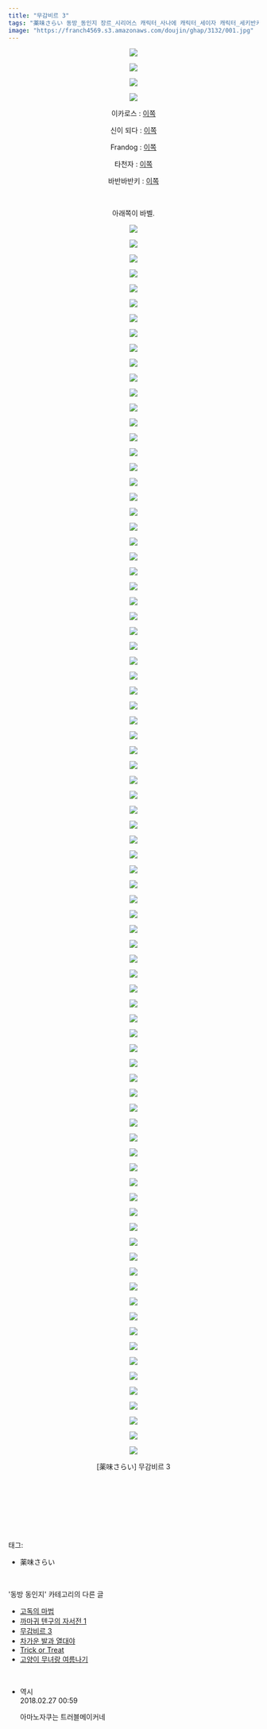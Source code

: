 ```yaml
---
title: "무감비르 3"
tags: "薬味さらい 동방_동인지 장르_시리어스 캐릭터_사나에 캐릭터_세이자 캐릭터_세키반키 캐릭터_스와코 캐릭터_오린 캐릭터_우츠호 캐릭터_카나코 캐릭터_텐시 캐릭터_플랑드르"
image: "https://franch4569.s3.amazonaws.com/doujin/ghap/3132/001.jpg"
---
```

<div class="article">
<p style="text-align: center; clear: none; float: none;"><img src="{{ site.imgserver2 }}/ghap/3132/001.jpg"/></p>
<p style="text-align: center; clear: none; float: none;"><img src="{{ site.imgserver2 }}/ghap/3132/002.jpg"/></p>
<p style="text-align: center; clear: none; float: none;"><img src="{{ site.imgserver2 }}/ghap/3132/003.jpg"/></p>
<p style="text-align: center; clear: none; float: none;"><img src="{{ site.imgserver2 }}/ghap/3132/004.jpg"/></p>
<p style="text-align: center; clear: none; float: none;">이카로스 : <a class="tx-link" href="http://ghaptouhou.tistory.com/1059" target="_blank">이쪽</a></p>
<p style="text-align: center; clear: none; float: none;">신이 되다 : <a class="tx-link" href="http://ghaptouhou.tistory.com/128" target="_blank">이쪽</a></p>
<p style="text-align: center; clear: none; float: none;">Frandog : <a class="tx-link" href="http://ghaptouhou.tistory.com/763" target="_blank">이쪽</a></p>
<p style="text-align: center; clear: none; float: none;">타천자 : <a class="tx-link" href="http://ghaptouhou.tistory.com/825" target="_blank">이쪽</a></p>
<p style="text-align: center; clear: none; float: none;">바반바반키 : <a class="tx-link" href="http://ghaptouhou.tistory.com/1300" target="_blank">이쪽</a></p>
<p style="text-align: center; clear: none; float: none;"><br/></p>
<p style="text-align: center; clear: none; float: none;">아래쪽이 바벨.</p>
<p style="text-align: center; clear: none; float: none;"><img src="{{ site.imgserver2 }}/ghap/3132/005.jpg"/></p>
<p style="text-align: center; clear: none; float: none;"><img src="{{ site.imgserver2 }}/ghap/3132/006.jpg"/></p>
<p style="text-align: center; clear: none; float: none;"><img src="{{ site.imgserver2 }}/ghap/3132/007.jpg"/></p>
<p style="text-align: center; clear: none; float: none;"><img src="{{ site.imgserver2 }}/ghap/3132/008.jpg"/></p>
<p style="text-align: center; clear: none; float: none;"><img src="{{ site.imgserver2 }}/ghap/3132/009.jpg"/></p>
<p style="text-align: center; clear: none; float: none;"><img src="{{ site.imgserver2 }}/ghap/3132/010.jpg"/></p>
<p style="text-align: center; clear: none; float: none;"><img src="{{ site.imgserver2 }}/ghap/3132/011.jpg"/></p>
<p style="text-align: center; clear: none; float: none;"><img src="{{ site.imgserver2 }}/ghap/3132/012.jpg"/></p>
<p style="text-align: center; clear: none; float: none;"><img src="{{ site.imgserver2 }}/ghap/3132/013.jpg"/></p>
<p style="text-align: center; clear: none; float: none;"><img src="{{ site.imgserver2 }}/ghap/3132/014.jpg"/></p>
<p style="text-align: center; clear: none; float: none;"><img src="{{ site.imgserver2 }}/ghap/3132/015.jpg"/></p>
<p style="text-align: center; clear: none; float: none;"><img src="{{ site.imgserver2 }}/ghap/3132/016.jpg"/></p>
<p style="text-align: center; clear: none; float: none;"><img src="{{ site.imgserver2 }}/ghap/3132/017.jpg"/></p>
<p style="text-align: center; clear: none; float: none;"><img src="{{ site.imgserver2 }}/ghap/3132/018.jpg"/></p>
<p style="text-align: center; clear: none; float: none;"><img src="{{ site.imgserver2 }}/ghap/3132/019.jpg"/></p>
<p style="text-align: center; clear: none; float: none;"><img src="{{ site.imgserver2 }}/ghap/3132/020.jpg"/></p>
<p style="text-align: center; clear: none; float: none;"><img src="{{ site.imgserver2 }}/ghap/3132/021.jpg"/></p>
<p style="text-align: center; clear: none; float: none;"><img src="{{ site.imgserver2 }}/ghap/3132/022.jpg"/></p>
<p style="text-align: center; clear: none; float: none;"><img src="{{ site.imgserver2 }}/ghap/3132/023.jpg"/></p>
<p style="text-align: center; clear: none; float: none;"><img src="{{ site.imgserver2 }}/ghap/3132/024.jpg"/></p>
<p style="text-align: center; clear: none; float: none;"><img src="{{ site.imgserver2 }}/ghap/3132/025.jpg"/></p>
<p style="text-align: center; clear: none; float: none;"><img src="{{ site.imgserver2 }}/ghap/3132/026.jpg"/></p>
<p style="text-align: center; clear: none; float: none;"><img src="{{ site.imgserver2 }}/ghap/3132/027.jpg"/></p>
<p style="text-align: center; clear: none; float: none;"><img src="{{ site.imgserver2 }}/ghap/3132/028.jpg"/></p>
<p style="text-align: center; clear: none; float: none;"><img src="{{ site.imgserver2 }}/ghap/3132/029.jpg"/></p>
<p style="text-align: center; clear: none; float: none;"><img src="{{ site.imgserver2 }}/ghap/3132/030.jpg"/></p>
<p style="text-align: center; clear: none; float: none;"><img src="{{ site.imgserver2 }}/ghap/3132/031.jpg"/></p>
<p style="text-align: center; clear: none; float: none;"><img src="{{ site.imgserver2 }}/ghap/3132/032.jpg"/></p>
<p style="text-align: center; clear: none; float: none;"><img src="{{ site.imgserver2 }}/ghap/3132/033.jpg"/></p>
<p style="text-align: center; clear: none; float: none;"><img src="{{ site.imgserver2 }}/ghap/3132/034.jpg"/></p>
<p style="text-align: center; clear: none; float: none;"><img src="{{ site.imgserver2 }}/ghap/3132/035.jpg"/></p>
<p style="text-align: center; clear: none; float: none;"><img src="{{ site.imgserver2 }}/ghap/3132/036.jpg"/></p>
<p style="text-align: center; clear: none; float: none;"><img src="{{ site.imgserver2 }}/ghap/3132/037.jpg"/></p>
<p style="text-align: center; clear: none; float: none;"><img src="{{ site.imgserver2 }}/ghap/3132/038.jpg"/></p>
<p style="text-align: center; clear: none; float: none;"><img src="{{ site.imgserver2 }}/ghap/3132/039.jpg"/></p>
<p style="text-align: center; clear: none; float: none;"><img src="{{ site.imgserver2 }}/ghap/3132/040.jpg"/></p>
<p style="text-align: center; clear: none; float: none;"><img src="{{ site.imgserver2 }}/ghap/3132/041.jpg"/></p>
<p style="text-align: center; clear: none; float: none;"><img src="{{ site.imgserver2 }}/ghap/3132/042.jpg"/></p>
<p style="text-align: center; clear: none; float: none;"><img src="{{ site.imgserver2 }}/ghap/3132/043.jpg"/></p>
<p style="text-align: center; clear: none; float: none;"><img src="{{ site.imgserver2 }}/ghap/3132/044.jpg"/></p>
<p style="text-align: center; clear: none; float: none;"><img src="{{ site.imgserver2 }}/ghap/3132/045.jpg"/></p>
<p style="text-align: center; clear: none; float: none;"><img src="{{ site.imgserver2 }}/ghap/3132/046.jpg"/></p>
<p style="text-align: center; clear: none; float: none;"><img src="{{ site.imgserver2 }}/ghap/3132/047.jpg"/></p>
<p style="text-align: center; clear: none; float: none;"><img src="{{ site.imgserver2 }}/ghap/3132/048.jpg"/></p>
<p style="text-align: center; clear: none; float: none;"><img src="{{ site.imgserver2 }}/ghap/3132/049.jpg"/></p>
<p style="text-align: center; clear: none; float: none;"><img src="{{ site.imgserver2 }}/ghap/3132/050.jpg"/></p>
<p style="text-align: center; clear: none; float: none;"><img src="{{ site.imgserver2 }}/ghap/3132/051.jpg"/></p>
<p style="text-align: center; clear: none; float: none;"><img src="{{ site.imgserver2 }}/ghap/3132/052.jpg"/></p>
<p style="text-align: center; clear: none; float: none;"><img src="{{ site.imgserver2 }}/ghap/3132/053.jpg"/></p>
<p style="text-align: center; clear: none; float: none;"><img src="{{ site.imgserver2 }}/ghap/3132/054.jpg"/></p>
<p style="text-align: center; clear: none; float: none;"><img src="{{ site.imgserver2 }}/ghap/3132/055.jpg"/></p>
<p style="text-align: center; clear: none; float: none;"><img src="{{ site.imgserver2 }}/ghap/3132/056.jpg"/></p>
<p style="text-align: center; clear: none; float: none;"><img src="{{ site.imgserver2 }}/ghap/3132/057.jpg"/></p>
<p style="text-align: center; clear: none; float: none;"><img src="{{ site.imgserver2 }}/ghap/3132/058.jpg"/></p>
<p style="text-align: center; clear: none; float: none;"><img src="{{ site.imgserver2 }}/ghap/3132/059.jpg"/></p>
<p style="text-align: center; clear: none; float: none;"><img src="{{ site.imgserver2 }}/ghap/3132/060.jpg"/></p>
<p style="text-align: center; clear: none; float: none;"><img src="{{ site.imgserver2 }}/ghap/3132/061.jpg"/></p>
<p style="text-align: center; clear: none; float: none;"><img src="{{ site.imgserver2 }}/ghap/3132/062.jpg"/></p>
<p style="text-align: center; clear: none; float: none;"><img src="{{ site.imgserver2 }}/ghap/3132/063.jpg"/></p>
<p style="text-align: center; clear: none; float: none;"><img src="{{ site.imgserver2 }}/ghap/3132/064.jpg"/></p>
<p style="text-align: center; clear: none; float: none;"><img src="{{ site.imgserver2 }}/ghap/3132/065.jpg"/></p>
<p style="text-align: center; clear: none; float: none;"><img src="{{ site.imgserver2 }}/ghap/3132/066.jpg"/></p>
<p style="text-align: center; clear: none; float: none;"><img src="{{ site.imgserver2 }}/ghap/3132/067.jpg"/></p>
<p style="text-align: center; clear: none; float: none;"><img src="{{ site.imgserver2 }}/ghap/3132/068.jpg"/></p>
<p style="text-align: center; clear: none; float: none;"><img src="{{ site.imgserver2 }}/ghap/3132/069.jpg"/></p>
<p style="text-align: center; clear: none; float: none;"><img src="{{ site.imgserver2 }}/ghap/3132/070.jpg"/></p>
<p style="text-align: center; clear: none; float: none;"><img src="{{ site.imgserver2 }}/ghap/3132/071.jpg"/></p>
<p style="text-align: center; clear: none; float: none;"><img src="{{ site.imgserver2 }}/ghap/3132/072.jpg"/></p>
<p style="text-align: center; clear: none; float: none;"><img src="{{ site.imgserver2 }}/ghap/3132/073.jpg"/></p>
<p style="text-align: center; clear: none; float: none;"><img src="{{ site.imgserver2 }}/ghap/3132/074.jpg"/></p>
<p style="text-align: center; clear: none; float: none;"><img src="{{ site.imgserver2 }}/ghap/3132/075.jpg"/></p>
<p style="text-align: center; clear: none; float: none;"><img src="{{ site.imgserver2 }}/ghap/3132/076.jpg"/></p>
<p style="text-align: center; clear: none; float: none;"><img src="{{ site.imgserver2 }}/ghap/3132/077.jpg"/></p>
<p style="text-align: center; clear: none; float: none;"><img src="{{ site.imgserver2 }}/ghap/3132/078.jpg"/></p>
<p style="text-align: center; clear: none; float: none;"><img src="{{ site.imgserver2 }}/ghap/3132/079.jpg"/></p>
<p style="text-align: center; clear: none; float: none;"><img src="{{ site.imgserver2 }}/ghap/3132/080.jpg"/></p>
<p style="text-align: center; clear: none; float: none;"><img src="{{ site.imgserver2 }}/ghap/3132/081.jpg"/></p>
<p style="text-align: center; clear: none; float: none;"><img src="{{ site.imgserver2 }}/ghap/3132/082.jpg"/></p>
<p style="text-align: center; clear: none; float: none;"><img src="{{ site.imgserver2 }}/ghap/3132/083.jpg"/></p>
<p style="text-align: center; clear: none; float: none;"><img src="{{ site.imgserver2 }}/ghap/3132/084.jpg"/></p>
<p style="text-align: center; clear: none; float: none;"><img src="{{ site.imgserver2 }}/ghap/3132/085.jpg"/></p>
<p style="text-align: center; clear: none; float: none;"><img src="{{ site.imgserver2 }}/ghap/3132/086.jpg"/></p>
<p style="text-align: center; clear: none; float: none;"><img src="{{ site.imgserver2 }}/ghap/3132/087.jpg"/></p>
<p style="text-align: center; clear: none; float: none;">[薬味さらい] 무감비르 3</p>
<p style="text-align: center; clear: none; float: none;"><br/></p>
<p style="text-align: center; clear: none; float: none;"><br/></p>
<p><br/></p>
</div><br/>
<div class="tagTrail">
<p>태그: </p>
<ul>
<li>薬味さらい</li>
</ul>
</div><br/>
<div class="another">
<p>'동방 동인지' 카테고리의 다른 글</p>
<ul>
<li><a href="/ghap_3134">고독의 마법</a></li>
<li><a href="/ghap_3133">까마귀 텐구의 자서전 1</a></li>
<li><a href="/ghap_3132">무감비르 3</a></li>
<li><a href="/ghap_3131">차가운 발과 열대야</a></li>
<li><a href="/ghap_3130">Trick or Treat</a></li>
<li><a href="/ghap_3129">고양이 무녀랑 여름나기</a></li>
</ul>
</div><br/>
<div class="cb_module cb_fluid">
<div class="cb_wrt cb_profile">
<div class="comment">
<ul>
<li class="cb_thumb_off" id="comment15207654">
<div class="cb_comment_area">
<div class="cb_info_area">
<div class="cb_section">
<span class="cb_nick_name">역시</span>
</div>
<div class="cb_section">
<span class="cb_date">2018.02.27 00:59 </span>
</div>
</div>
<div class="cb_dsc_comment">
<p class="cb_dsc">
											아마노자쿠는 트러블메이커네
										</p>
</div>
</div></li>
</ul>
</div>
</div><!-- commentList close -->
</div><br/>
